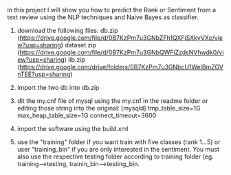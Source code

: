 In this project I will show you how to predict the Rank or Sentiment from a text review using the NLP techniques and Naive Bayes as classifier.

1. download the following files:
db.zip (https://drive.google.com/file/d/0B7KzPm7u3GNbZFh1QXFiSXkyVXc/view?usp=sharing)
dataset.zip (https://drive.google.com/file/d/0B7KzPm7u3GNbQWFiZzdsNVhwdk0/view?usp=sharing)
lib.zip (https://drive.google.com/drive/folders/0B7KzPm7u3GNbcU1WelBmZGVnTEE?usp=sharing)

2. import the two db into db.zip

3. dit the my.cnf file of mysql using the my.cnf in the readme folder or editing those string into the original:
[mysqld]
tmp_table_size=1G
max_heap_table_size=1G
connect_timeout=3600

4. import the software using the build.xml 

5. use the "training" folder if you want train with five classes (rank 1...5) or user "training_bin" if you are only interested in the sentiment.
You must also use the respective testing folder according to training folder (eg. training-->testing, trainin_bin-->testing_bin.
